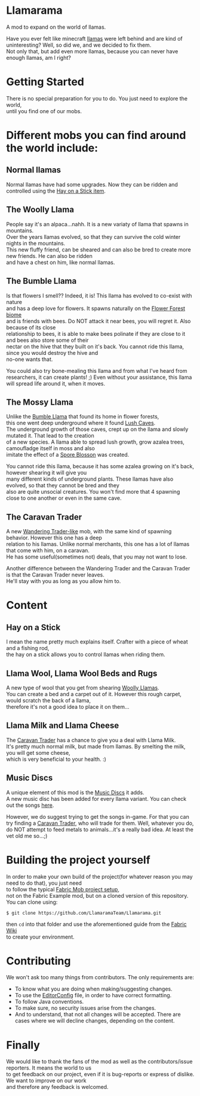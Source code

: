 # Llamarama
A mod to expand on the world of llamas.  

Have you ever felt like minecraft [llamas](https://minecraft.fandom.com/wiki/Llama) were left behind and are kind of uninteresting?
Well, so did we, and we decided to fix them.  
Not only that, but add even more llamas, because you can never have enough llamas, am I right?  

# Getting Started
There is no special preparation for you to do. You just need to explore the world,  
until you find one of our mobs.

# Different mobs you can find around the world include:  

## Normal llamas
Normal llamas have had some upgrades. Now they can be ridden and controlled using the [Hay on a Stick item](./README.md#hay-on-a-stick).

## The Woolly Llama
People say it's an alpaca...nahh. It is a new variaty of llama that spawns in mountains.  
Over the years llamas evolved, so that they can survive the cold winter nights in the mountains.  
This new fluffy friend, can be sheared and can also be bred to create more new friends. He can also be ridden  
and have a chest on him, like normal llamas.

## The Bumble Llama
Is that flowers I smell?? Indeed, it is! This llama has evolved to co-exist with nature  
and has a deep love for flowers. It spawns naturally on the [Flower Forest biome](https://minecraft.fandom.com/wiki/Forest#Variants)  
and is friends with bees. Do NOT attack it near bees, you will regret it. Also because of its close  
relationship to bees, it is able to make bees polinate if they are close to it and bees also store some of their  
nectar on the hive that they built on it's back. You cannot ride this llama, since you would destroy the hive and  
no-one wants that.

You could also try bone-mealing this llama and from what I've heard from researchers, it can create plants! ;)
Even without your assistance, this llama will spread life around it, when it moves.

## The Mossy Llama
Unlike the [Bumble Llama](./README.md#the-bumble-llama) that found its home in flower forests,  
this one went deep underground where it found [Lush Caves](https://minecraft.fandom.com/wiki/Lush_Caves).  
The underground growth of those caves, crept up on the llama and slowly mutated it. That lead to the creation  
of a new species. A llama able to spread lush growth, grow azalea trees, camoufladge itself in moss and also  
imitate the effect of a [Spore Blosson](https://minecraft.fandom.com/wiki/Spore_Blossom) was created.  

You cannot ride this llama, because it has some azalea growing on it's back, however shearing it will give you  
many different kinds of underground plants. These llamas have also evolved, so that they cannot be bred and they  
also are quite unsocial creatures. You won't find more that 4 spawning close to one another or even in the same cave.

## The Caravan Trader
A new [Wandering Trader-like](https://minecraft.fandom.com/wiki/Wandering_Trader) mob, with the same kind of spawning behavior. However this one has a deep  
relation to his llamas. Unlike normal merchants, this one has a lot of llamas that come with him, on a caravan.  
He has some useful(sometimes not) deals, that you may not want to lose. 

Another difference between the Wandering Trader and the Caravan Trader is that the Caravan Trader never leaves.  
He'll stay with you as long as you allow him to.

# Content
## Hay on a Stick
I mean the name pretty much explains itself. Crafter with a piece of wheat and a fishing rod,  
the hay on a stick allows you to control llamas when riding them.

## Llama Wool, Llama Wool Beds and Rugs
A new type of wool that you get from shearing [Woolly Llamas](./README.md#the-woolly-llama).  
You can create a bed and a carpet out of it. However this rough carpet, would scratch the back of a llama,  
therefore it's not a good idea to place it on them...

## Llama Milk and Llama Cheese
The [Caravan Trader](./README.md#the-caravan-trader) has a chance to give you a deal with Llama Milk.  
It's pretty much normal milk, but made from llamas. By smelting the milk, you will get some cheese,   
which is very beneficial to your health. :)

## Music Discs
A unique element of this mod is the [Music Discs](https://minecraft.fandom.com/wiki/Music_Disc) it adds.  
A new music disc has been added for every llama variant. You can check out the songs [here](https://soundcloud.com/digital-pear-gaming/sets/llamarama-soundtrack).

However, we do suggest trying to get the songs in-game. For that you can try finding a [Caravan Trader](./README.md#the-caravan-trader), who will trade for them.
Well, whatever you do, do NOT attempt to feed metals to animals...it's a really bad idea. At least the vet old me so...;)

# Building the project yourself

In order to make your own build of the project(for whatever reason you may need to do that), you just need  
to follow the typical [Fabric Mob project setup](https://fabricmc.net/wiki/tutorial:setup),  
not on the Fabric Example mod, but on a cloned version of this repository. You can clone using:

```shell
$ git clone https://github.com/LlamaramaTeam/Llamarama.git
```

then `cd` into that folder and use the aforementioned guide from the [Fabric Wiki](https://fabricmc.net/wiki)  
to create your environment.

# Contributing
We won't ask too many things from contributors. The only requirements are:

- To know what you are doing when making/suggesting changes.
- To use the [EditorConfig](./.editorconfig) file, in order to have correct formatting.
- To follow Java conventions.
- To make sure, no security issues arise from the changes.
- And to understand, that not all changes will be accepted. There are cases where we will decline changes, depending on the content.

# Finally
We would like to thank the fans of the mod as well as the contributors/issue reporters. It means the world to us  
to get feedback on our project, even if it is bug-reports or express of dislike. We want to improve on our work   
and therefore any feedback is welcomed.